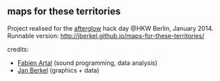 
## maps for these territories

Project realised for the [afterglow][] hack day @HKW Berlin, January 2014.
Runnable version: http://jberkel.github.io/maps-for-these-territories/

credits:
  
  * [Fabien Artal][] (sound programming, data analysis)
  * [Jan Berkel][] (graphics + data)
  

[Fabien Artal]: https://github.com/fabien-artal
[Jan Berkel]: https://github.com/jberkel
[afterglow]: http://arthackday.net/events/afterglow

